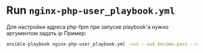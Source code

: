 # Run `nginx-php-user_playbook.yml`
Для настройки адреса php-fpm при запуске playbook'а нужно аргументом задать ip
Пример:
```sh
ansible-playbook nginx-php-user_playbook.yml -vvv --ask-become-pass --extra-vars "php_ip=192.168.214.69"
```